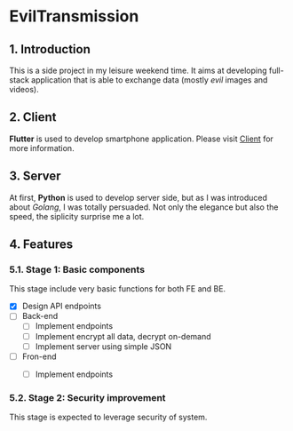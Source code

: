 # EvilTransmission

## 1. Introduction

This is a side project in my leisure weekend time. It aims at developing full-stack application that is able to exchange data (mostly _evil_ images and videos).

## 2. Client

**Flutter** is used to develop smartphone application.
Please visit [Client](Client/README.md) for more information.

## 3. Server

At first, **Python** is used to develop server side, but as I was introduced about _Golang_, I was totally persuaded. Not only the elegance but also the speed, the siplicity surprise me a lot.

## 4. Features

### 5.1. Stage 1: Basic components

This stage include very basic functions for both FE and BE.

- [x] Design API endpoints
- [ ] Back-end
  - [ ] Implement endpoints
  - [ ] Implement encrypt all data, decrypt on-demand
  - [ ] Implement server using simple JSON

- [ ] Fron-end
  - [ ] Implement endpoints


### 5.2. Stage 2: Security improvement

This stage is expected to leverage security of system.
